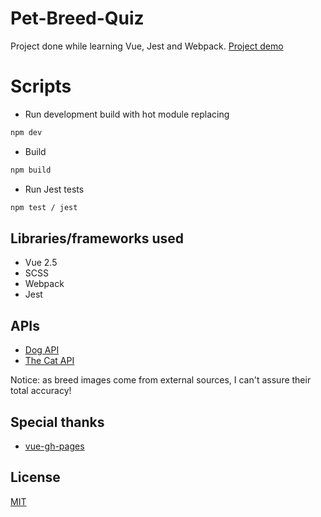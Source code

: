 # Pet-Breed-Quiz
Project done while learning Vue, Jest and Webpack.
[Project demo](https://wawrzyn321.github.io/Pet-Breed-Quiz/)

# Scripts
* Run development build with hot module replacing
```bash
npm dev
```
* Build
```bash
npm build
```
* Run Jest tests
```bash
npm test / jest
```

## Libraries/frameworks used
* Vue 2.5
* SCSS
* Webpack
* Jest

## APIs
* [Dog API](https://dog.ceo/dog-api/)
* [The Cat API](https://thecatapi.com/)

Notice: as breed images come from external sources, I can't assure their total accuracy!

## Special thanks
* [vue-gh-pages](https://www.npmjs.com/package/vue-gh-pages)

## License
[MIT](https://choosealicense.com/licenses/mit/)
